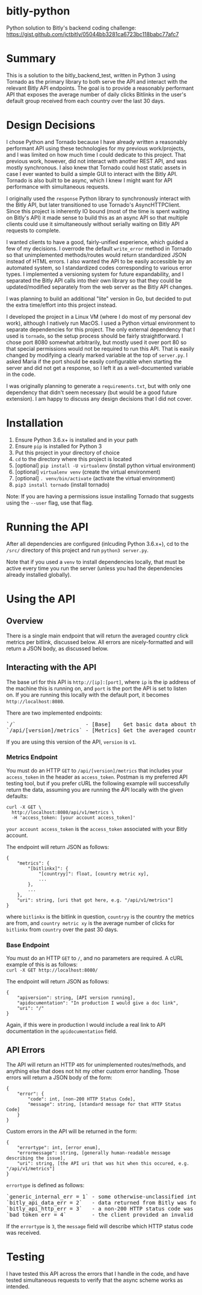 # bitly-python
Python solution to Bitly's backend coding challenge:
https://gist.github.com/jctbitly/05044bb3281ca6723bc118babc77afc7

# Summary
This is a solution to the bitly_backend_test, written in Python 3 using
Tornado as the primary library to both serve the API and interact with
the relevant Bitly API endpoints. The goal is to provide a reasonably
performant API that exposes the average number of daily clicks Bitlinks
in the user's default group received from each country over the last 30 days.

# Design Decisions
I chose Python and Tornado because I have already written a reasonably
performant API using these technologies for my previous work/projects,
and I was limited on how much time I could dedicate to this project. That
previous work, however, did not interact with another REST API, and was
mostly synchronous. I also knew that Tornado could host static assets in case
I ever wanted to build a simple GUI to interact with the Bitly API. Tornado
is also built to be async, which I knew I might want for API performance with
simultaneous requests.

I originally used the `response` Python library to synchronously interact
with the Bitly API, but later transitioned to use Tornado's AsyncHTTPClient.
Since this project is inherently IO bound (most of the time is spent
waiting on Bitly's API) it made sense to build this as an async API so
that multiple clients could use it simultaneously without serially
waiting on Bitly API requests to complete.

I wanted clients to have a good, fairly-unified experience, which guided
a few of my decisions. I overrode the default `write_error` method in Tornado
so that unimplemented methods/routes would return standardized JSON instead
of HTML errors. I also wanted the API to be easily accessible by an
automated system, so I standardized codes corresponding to various error
types. I implemented a versioning system for future expandability, and
I separated the Bitly API calls into their own library so that they could
be updated/modified separately from the web server as the Bitly API changes.

I was planning to build an additional "lite" version in Go, but decided to
put the extra time/effort into this project instead.

I developed the project in a Linux VM (where I do most of my personal dev
work), although I natively run MacOS. I used a Python virtual environment
to separate dependencies for this project. The only external dependency
that I used is `tornado`, so the setup process should be fairly
straightforward. I chose port 8080 somewhat arbitrarily, but mostly
used it over port 80 so that special permissions would not be required to
run this API. That is easily changed by modifying a clearly marked variable
at the top of `server.py`. I asked Maria if the port should be easily
configurable when starting the server and did not get a response, so I left
it as a well-documented variable in the code.

I was originally planning to generate a `requirements.txt`, but with only one
dependency that didn't seem necessary (but would be a good future extension).
I am happy to discuss any design decisions that I did not cover.

# Installation
1. Ensure Python 3.6.x+ is installed and in your path
1. Ensure `pip` is installed for Python 3
1. Put this project in your directory of choice
1. `cd` to the directory where this project is located
1. [optional] `pip install -U virtualenv` (install python virtual environment)
1. [optional] `virtualenv venv` (create the virtual environment)
1. [optional] `. venv/bin/activate` (activate the virtual environment)
1. `pip3 install tornado` (install tornado)

Note: If you are having a permissions issue installing Tornado that suggests
using the `--user` flag, use that flag.

# Running the API
After all dependencies are configured (inlcuding Python 3.6.x+), cd to the
`/src/` directory of this project and run `python3 server.py`.

Note that if you used a `venv` to install dependencies locally, that must be
active every time you run the server (unless you had the dependencies already
installed globally).

# Using the API
## Overview
There is a single main endpoint that will return the averaged country click
metrics per bitlink, discussed below. All errors are nicely-formatted and will
return a JSON body, as discussed below.

## Interacting with the API
The base url for this API is `http://[ip]:[port]`, where `ip` is the ip address
of the machine this is running on, and `port` is the port the API is set to
listen on. If you are running this locally with the default port, it becomes
`http://localhost:8080`.

There are two implemented endpoints:</br>
<pre>
`/`                      - [Base]    Get basic data about the API
`/api/[version]/metrics` - [Metrics] Get the averaged country click metrics
</pre>

If you are using this version of the API, `version` is `v1`.

### Metrics Endpoint
You must do an HTTP `GET` to `/api/[version]/metrics` that includes your
`access_token` in the header as `access_token`. Postman is my preferred
API testing tool, but if you prefer cURL the following example will
successfully return the data, assuming you are running the API locally
with the given defaults:
```
curl -X GET \
  http://localhost:8080/api/v1/metrics \
  -H 'access_token: [your account access_token]'
```
`your account access_token` is the `access_token` associated with your Bitly
account.

The endpoint will return JSON as follows:
```
{
    "metrics": {
        "[bitlinkx]": {
            "[countryy]": float, [country metric xy],
            ...
        },
        ...
    },
    "uri": string, [uri that got here, e.g. "/api/v1/metrics"]
}
```
where `bitlinkx` is the bitlink in question, `countryy` is the country the metrics
are from, and `country metric xy` is the average number of clicks for `bitlinkx`
from `country` over the past 30 days.

### Base Endpoint
You must do an HTTP `GET` to `/`, and no parameters are required. A cURL example
of this is as follows:</br>
`curl -X GET http://localhost:8080/`

The endpoint will return JSON as follows:
```
{
    "apiversion": string, [API version running],
    "apidocumentation": "In production I would give a doc link",
    "uri": "/"
}
```
Again, if this were in production I would include a real link to API documentation
in the `apidocumentation` field.

## API Errors
The API will return an HTTP `405` for unimplemented routes/methods, and anything
else that does not hit my other custom error handling. Those errors will return
a JSON body of the form:
```
{
    "error": {
        "code": int, [non-200 HTTP Status Code],
        "message": string, [standard message for that HTTP Status Code]
    }
}
```

Custom errors in the API will be returned in the form:
```
{
    "errortype": int, [error enum],
    "errormessage": string, [generally human-readable message describing the issue],
    "uri": string, [the API uri that was hit when this occured, e.g. "/api/v1/metrics"]
}
```
`errortype` is defined as follows:
<pre>
`generic_internal_err = 1` - some otherwise-unclassified internal error occured
`bitly_api_data_err = 2`   - data returned from Bitly was formatted incorrectly
`bitly_api_http_err = 3`   - a non-200 HTTP status code was sent from the Bitly API
`bad_token_err = 4`        - the client provided an invalid access_token with their request
</pre>

If the `errortype` is `3`, the `message` field will describe which HTTP status code was received.

# Testing
I have tested this API across the errors that I handle in the code, and have
tested simultaneous requests to verify that the async scheme works as
intended.